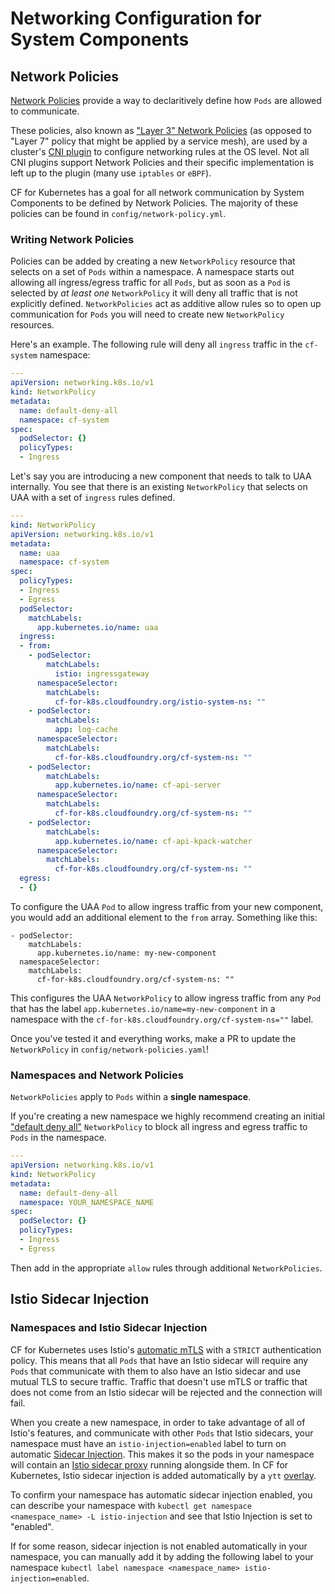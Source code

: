 # Networking Configuration for System Components

## Network Policies

[Network Policies](https://kubernetes.io/docs/concepts/services-networking/network-policies/) provide a way to declaritively define how `Pods` are allowed to communicate.

These policies, also known as ["Layer 3" Network Policies](https://en.wikipedia.org/wiki/OSI_model#Layer_3:_Network_Layer) (as opposed to "Layer 7" policy that might be applied by a service mesh), are used by a cluster's [CNI plugin](https://kubernetes.io/docs/concepts/extend-kubernetes/compute-storage-net/network-plugins/) to configure networking rules at the OS level. Not all CNI plugins support Network Policies and their specific implementation is left up to the plugin (many use `iptables` or `eBPF`).

CF for Kubernetes has a goal for all network communication by System Components to be defined by Network Policies. The majority of these policies can be found in `config/network-policy.yml`.

### Writing Network Policies

Policies can be added by creating a new `NetworkPolicy` resource that selects on a set of `Pods` within a namespace. A namespace starts out allowing all ingress/egress traffic for all `Pods`, but as soon as a `Pod` is selected by _at least one_ `NetworkPolicy` it will deny all traffic that is not explicitly defined. `NetworkPolicies` act as additive allow rules so to open up communication for `Pods` you will need to create new `NetworkPolicy` resources.

Here's an example. The following rule will deny all `ingress` traffic in the `cf-system` namespace:

```yaml
---
apiVersion: networking.k8s.io/v1
kind: NetworkPolicy
metadata:
  name: default-deny-all
  namespace: cf-system
spec:
  podSelector: {}
  policyTypes:
  - Ingress
```

Let's say you are introducing a new component that needs to talk to UAA internally. You see that there is an existing `NetworkPolicy` that selects on UAA with a set of `ingress` rules defined.

```yaml
---
kind: NetworkPolicy
apiVersion: networking.k8s.io/v1
metadata:
  name: uaa
  namespace: cf-system
spec:
  policyTypes:
  - Ingress
  - Egress
  podSelector:
    matchLabels:
      app.kubernetes.io/name: uaa
  ingress:
  - from:
    - podSelector:
        matchLabels:
          istio: ingressgateway
      namespaceSelector:
        matchLabels:
          cf-for-k8s.cloudfoundry.org/istio-system-ns: ""
    - podSelector:
        matchLabels:
          app: log-cache
      namespaceSelector:
        matchLabels:
          cf-for-k8s.cloudfoundry.org/cf-system-ns: ""
    - podSelector:
        matchLabels:
          app.kubernetes.io/name: cf-api-server
      namespaceSelector:
        matchLabels:
          cf-for-k8s.cloudfoundry.org/cf-system-ns: ""
    - podSelector:
        matchLabels:
          app.kubernetes.io/name: cf-api-kpack-watcher
      namespaceSelector:
        matchLabels:
          cf-for-k8s.cloudfoundry.org/cf-system-ns: ""
  egress:
  - {}
```

To configure the UAA `Pod` to allow ingress traffic from your new component, you would add an additional element to the `from` array. Something like this:

```
- podSelector:
    matchLabels:
      app.kubernetes.io/name: my-new-component
  namespaceSelector:
    matchLabels:
      cf-for-k8s.cloudfoundry.org/cf-system-ns: ""
```

This configures the UAA `NetworkPolicy` to allow ingress traffic from any `Pod` that has the label `app.kubernetes.io/name=my-new-component` in a namespace with the `cf-for-k8s.cloudfoundry.org/cf-system-ns=""` label.

Once you've tested it and everything works, make a PR to update the `NetworkPolicy` in `config/network-policies.yaml`!

### Namespaces and Network Policies
`NetworkPolicies` apply to `Pods` within a **single namespace**.

If you're creating a new namespace we highly recommend creating an initial ["default deny all"](https://kubernetes.io/docs/concepts/services-networking/network-policies/#default-deny-all-ingress-and-all-egress-traffic) `NetworkPolicy` to block all ingress and egress traffic to `Pods` in the namespace.

```yaml
---
apiVersion: networking.k8s.io/v1
kind: NetworkPolicy
metadata:
  name: default-deny-all
  namespace: YOUR_NAMESPACE_NAME
spec:
  podSelector: {}
  policyTypes:
  - Ingress
  - Egress
```

Then add in the appropriate `allow` rules through additional `NetworkPolicies`.


## Istio Sidecar Injection

### Namespaces and Istio Sidecar Injection
CF for Kubernetes uses Istio's [automatic mTLS](https://istio.io/latest/docs/tasks/security/authentication/authn-policy/#auto-mutual-tls) with a `STRICT` authentication policy. This means that all `Pods` that have an Istio sidecar will require any `Pods` that communicate with them to also have an Istio sidecar and use mutual TLS to secure traffic. Traffic that doesn't use mTLS or traffic that does not come from an Istio sidecar will be rejected and the connection will fail.

When you create a new namespace, in order to take advantage of all of Istio's features, and communicate with other `Pods` that Istio sidecars, your namespace must have an `istio-injection=enabled` label to turn on automatic [Sidecar Injection](https://istio.io/latest/docs/setup/additional-setup/sidecar-injection/). This makes it so the pods in your namespace will contain an [Istio sidecar proxy](https://istio.io/latest/docs/reference/config/networking/sidecar/) running alongside them. In CF for Kubernetes, Istio sidecar injection is added automatically by a `ytt` [overlay](https://github.com/cloudfoundry/cf-for-k8s/blob/master/config/networking.yml#L63).

To confirm your namespace has automatic sidecar injection enabled, you can describe your namespace with `kubectl get namespace <namespace_name> -L istio-injection` and see that Istio Injection is set to "enabled".

If for some reason, sidecar injection is not enabled automatically in your namespace, you can manually add it by adding the following label to your namespace `kubectl label namespace <namespace_name> istio-injection=enabled`.
